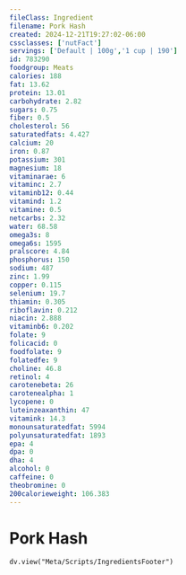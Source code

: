 ```yaml
---
fileClass: Ingredient
filename: Pork Hash
created: 2024-12-21T19:27:02-06:00
cssclasses: ['nutFact']
servings: ['Default | 100g','1 cup | 190']
id: 783290
foodgroup: Meats
calories: 188
fat: 13.62
protein: 13.01
carbohydrate: 2.82
sugars: 0.75
fiber: 0.5
cholesterol: 56
saturatedfats: 4.427
calcium: 20
iron: 0.87
potassium: 301
magnesium: 18
vitaminarae: 6
vitaminc: 2.7
vitaminb12: 0.44
vitamind: 1.2
vitamine: 0.5
netcarbs: 2.32
water: 68.58
omega3s: 8
omega6s: 1595
pralscore: 4.84
phosphorus: 150
sodium: 487
zinc: 1.99
copper: 0.115
selenium: 19.7
thiamin: 0.305
riboflavin: 0.212
niacin: 2.888
vitaminb6: 0.202
folate: 9
folicacid: 0
foodfolate: 9
folatedfe: 9
choline: 46.8
retinol: 4
carotenebeta: 26
carotenealpha: 1
lycopene: 0
luteinzeaxanthin: 47
vitamink: 14.3
monounsaturatedfat: 5994
polyunsaturatedfat: 1893
epa: 4
dpa: 0
dha: 4
alcohol: 0
caffeine: 0
theobromine: 0
200calorieweight: 106.383
---
```


# Pork Hash

```dataviewjs
dv.view("Meta/Scripts/IngredientsFooter")
```